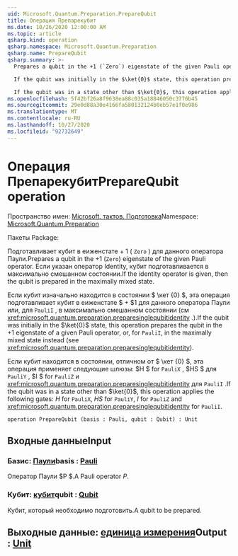 ```yaml
---
uid: Microsoft.Quantum.Preparation.PrepareQubit
title: Операция Препарекубит
ms.date: 10/26/2020 12:00:00 AM
ms.topic: article
qsharp.kind: operation
qsharp.namespace: Microsoft.Quantum.Preparation
qsharp.name: PrepareQubit
qsharp.summary: >-
  Prepares a qubit in the +1 (`Zero`) eigenstate of the given Pauli operator. If the identity operator is given, then the qubit is prepared in the maximally mixed state.

  If the qubit was initially in the $\ket{0}$ state, this operation prepares the qubit in the $+1$ eigenstate of a given Pauli operator, or, for `PauliI`, in the maximally mixed state instead (see <xref:microsoft.quantum.preparation.preparesinglequbitidentity>).

  If the qubit was in a state other than $\ket{0}$, this operation applies the following gates: $H$ for `PauliX`, $HS$ for `PauliY`, $I$ for `PauliZ` and <xref:microsoft.quantum.preparation.preparesinglequbitidentity> for `PauliI`.
ms.openlocfilehash: 5f42bf26a8f9638ea88c035a18846050c3776b45
ms.sourcegitcommit: 29e0d88a30e4166fa580132124b0eb57e1f0e986
ms.translationtype: MT
ms.contentlocale: ru-RU
ms.lasthandoff: 10/27/2020
ms.locfileid: "92732649"
---
```

# <a name="preparequbit-operation"></a><span data-ttu-id="e01d3-102">Операция Препарекубит</span><span class="sxs-lookup"><span data-stu-id="e01d3-102">PrepareQubit operation</span></span>

<span data-ttu-id="e01d3-103">Пространство имен: [Microsoft. тактов. Подготовка](xref:Microsoft.Quantum.Preparation)</span><span class="sxs-lookup"><span data-stu-id="e01d3-103">Namespace: [Microsoft.Quantum.Preparation](xref:Microsoft.Quantum.Preparation)</span></span>

<span data-ttu-id="e01d3-104">Пакеты [](https://nuget.org/packages/)</span><span class="sxs-lookup"><span data-stu-id="e01d3-104">Package: [](https://nuget.org/packages/)</span></span>


<span data-ttu-id="e01d3-105">Подготавливает кубит в еиженстате + 1 ( `Zero` ) для данного оператора Паули.</span><span class="sxs-lookup"><span data-stu-id="e01d3-105">Prepares a qubit in the +1 (`Zero`) eigenstate of the given Pauli operator.</span></span>
<span data-ttu-id="e01d3-106">Если указан оператор Identity, кубит подготавливается в максимально смешанном состоянии.</span><span class="sxs-lookup"><span data-stu-id="e01d3-106">If the identity operator is given, then the qubit is prepared in the maximally mixed state.</span></span>

<span data-ttu-id="e01d3-107">Если кубит изначально находится в состоянии $ \кет {0} $, эта операция подготавливает кубит в еиженстате $ + $1 для данного оператора Паули или, для `PauliI` , в максимально смешанном состоянии (см <xref:microsoft.quantum.preparation.preparesinglequbitidentity> .).</span><span class="sxs-lookup"><span data-stu-id="e01d3-107">If the qubit was initially in the $\ket{0}$ state, this operation prepares the qubit in the $+1$ eigenstate of a given Pauli operator, or, for `PauliI`, in the maximally mixed state instead (see <xref:microsoft.quantum.preparation.preparesinglequbitidentity>).</span></span>

<span data-ttu-id="e01d3-108">Если кубит находится в состоянии, отличном от $ \кет {0} $, эта операция применяет следующие шлюзы: $H $ for `PauliX` , $HS $ для `PauliY` , $I $ for `PauliZ` и <xref:microsoft.quantum.preparation.preparesinglequbitidentity> для `PauliI` .</span><span class="sxs-lookup"><span data-stu-id="e01d3-108">If the qubit was in a state other than $\ket{0}$, this operation applies the following gates: $H$ for `PauliX`, $HS$ for `PauliY`, $I$ for `PauliZ` and <xref:microsoft.quantum.preparation.preparesinglequbitidentity> for `PauliI`.</span></span>

```qsharp
operation PrepareQubit (basis : Pauli, qubit : Qubit) : Unit
```


## <a name="input"></a><span data-ttu-id="e01d3-109">Входные данные</span><span class="sxs-lookup"><span data-stu-id="e01d3-109">Input</span></span>

### <a name="basis--pauli"></a><span data-ttu-id="e01d3-110">Базис: [Паули](xref:microsoft.quantum.lang-ref.pauli)</span><span class="sxs-lookup"><span data-stu-id="e01d3-110">basis : [Pauli](xref:microsoft.quantum.lang-ref.pauli)</span></span>

<span data-ttu-id="e01d3-111">Оператор Паули $P $.</span><span class="sxs-lookup"><span data-stu-id="e01d3-111">A Pauli operator $P$.</span></span>


### <a name="qubit--qubit"></a><span data-ttu-id="e01d3-112">Кубит: [кубит](xref:microsoft.quantum.lang-ref.qubit)</span><span class="sxs-lookup"><span data-stu-id="e01d3-112">qubit : [Qubit](xref:microsoft.quantum.lang-ref.qubit)</span></span>

<span data-ttu-id="e01d3-113">Кубит, который необходимо подготовить.</span><span class="sxs-lookup"><span data-stu-id="e01d3-113">A qubit to be prepared.</span></span>



## <a name="output--unit"></a><span data-ttu-id="e01d3-114">Выходные данные: [единица измерения](xref:microsoft.quantum.lang-ref.unit)</span><span class="sxs-lookup"><span data-stu-id="e01d3-114">Output : [Unit](xref:microsoft.quantum.lang-ref.unit)</span></span>

